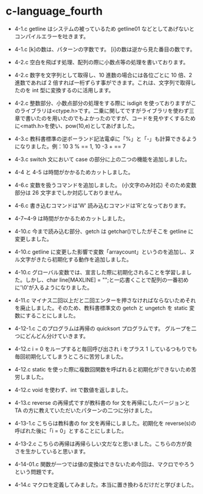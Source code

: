 # c-language_fourth

- 4-1.c getline はシステムの被っているため getline01 などとしてあげないとコンパイルエラーを吐きます。
- 4-1.c [k]の数は、パターンの字数です。 [i]の数は逆から見た番目の数です。

- 4-2.c 空白を飛ばす処理、配列の際に小数点等の処理を書いております。
- 4-2.c 数字を文字列として取得し、10 進数の場合には各位ごとに 10 倍、2 進数であれば 2 倍すれば一桁ずらす事ができます。これは、文字列で取得したのを int 型に変換するのに活用します。
- 4-2.c 整数部分、小数点部分の処理をする際に isdigit を使っておりますがこのライブラリは<ctype.h>です。二乗に関してですがライブラリを使わず三章で書いたのを用いたのでもよかったのですが、コードを見やすくするために<math.h>を使い、pow(10,e)としてあげました。

- 4-3.c 教科書標準の逆ポーランド記法電卓に「%」と「-」も計算できるようになりました。例：10 3 % == 1, 10 -3 + == 7
- 4-3.c switch 文において case の部分に上の二つの機能を追加しました。

- 4-4 と 4-5 は時間がかかるためカットしました。

- 4-6.c 変数を扱うコマンドを追加しました。 (小文字のみ対応) そのため変数部分は 26 文字までしか対応しておりません。
- 4-6.c 書き込むコマンドは'W' 読み込むコマンドは'R'となっております。

- 4-7~4-9 は時間がかかるためカットしました。

- 4-10.c 今まで読み込む部分、getch は getchar()でしたがそこを getline に変更しました。
- 4-10.c getline に変更した影響で変数「arraycount」というのを追加し、ヌル文字がきたら初期化する動作を追加しました。
- 4-10.c グローバル変数では、宣言した際に初期化されることを学習しました。しかし、char line[MAXLINE] = "";と一応書くことで配列の一番初めに'\0'が入るようになりました。

- 4-11.c マイナス二回以上だと二回エンターを押さなければならないためそれを廃止しました。そのため、教科書標準文の getch と ungetch を static 変数にすることにしました。

- 4-12-1.c このプログラムは再帰の quicksort プログラムです。 グループを二つにどんどん分けていきます。

- 4-12.c i = 0 をループすると毎回呼び出され i をプラス 1 しているつもりでも毎回初期化してしまうところに苦労しました。
- 4-12.c static を使った際に複数回関数を呼ばれると初期化ができないため苦労しました。
- 4-12.c void を使わず、int で数値を返しました。

- 4-13.c reverse の再帰式ですが教科書の for 文を再帰にしたバージョンと TA の方に教えていただいたパターンの二つに分けました。
- 4-13-1.c こちらは教科書の for 文を再帰にしました。初期化を reverse(s)の呼ばれた後に「i = 0」とすることにしました。
- 4-13-2.c こちらの再帰は再帰らしい文だなと思いました。こちらの方が良さを生かしていると思います。

- 4-14-01.c 関数が一つでは値の変換はできないため今回は、マクロでやろうという問題です。
- 4-14.c マクロを定義してみました。本当に置き換わるだけだと学びました。
